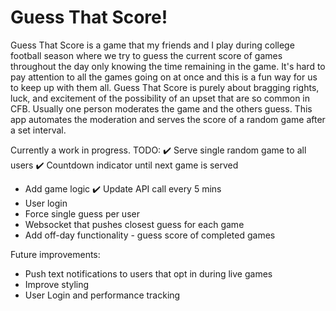 # Guess That Score!

Guess That Score is a game that my friends and I play during college football season where we try to guess the current score of games throughout the day only knowing the time remaining in the game.  It's hard to pay attention to all the games going on at once and this is a fun way for us to keep up with them all.  Guess That Score is purely about bragging rights, luck, and excitement of the possibility of an upset that are so common in CFB.  Usually one person moderates the game and the others guess.  This app automates the moderation and serves the score of a random game after a set interval.

Currently a work in progress.
TODO:
✔️ Serve single random game to all users
✔️ Countdown indicator until next game is served
- Add game logic
✔️ Update API call every 5 mins
- User login
- Force single guess per user
- Websocket that pushes closest guess for each game
- Add off-day functionality - guess score of completed games

Future improvements:
- Push text notifications to users that opt in during live games
- Improve styling
- User Login and performance tracking

